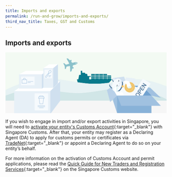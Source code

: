 ```yaml
---
title: Imports and exports
permalink: /run-and-grow/imports-and-exports/
third_nav_title: Taxes, GST and Customs
---
```


## Imports and exports

![Import Exports](/images/grow/RunandGrow_ImportExport.jpg)

If you wish to engage in import and/or export activities in Singapore, you will need to [activate your entity's Customs Account](https://www.customs.gov.sg/businesses/new-traders-and-registration-services/registration-services/activate-customs-account){:target="_blank"} with Singapore Customs. After that, your entity may register as a Declaring Agent (DA) to apply for customs permits or certificates via [TradeNet](https://www.tradenet.gov.sg/tradenet/login.portal){:target="_blank"} or appoint a Declaring Agent to do so on your entity’s behalf.

For more information on the activation of Customs Account and permit applications, please read the [Quick Guide for New Traders and Registration Services](https://www.customs.gov.sg/businesses/new-traders-and-registration-services/overview){:target="_blank"} on the Singapore Customs website.

<script src="/jquery/jquery.min.js"></script>
<script src="/jquery/bp-menu-new-tab.js"></script>
